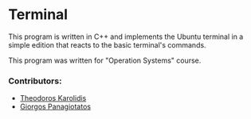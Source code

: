 # Terminal

This program is written in C++ and implements the Ubuntu terminal in a simple edition that reacts to the basic terminal's commands.

This program was written for "Operation Systems" course.

### Contributors:
* [Theodoros Karolidis](https://github.com/karolidis)
* [Giorgos Panagiotatos](https://github.com/panagiotat)
